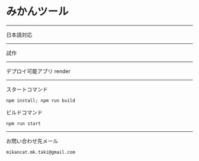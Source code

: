 # みかんツール
______________

日本語対応
______________

試作
_________________

デプロイ可能アプリ
render
___________________________
スタートコマンド
```
npm install; npm run build
```
ビルドコマンド
```
npm run start
```
____________________________
お問い合わせ先メール
```
mikancat.mk.taki@gmail.com
```
